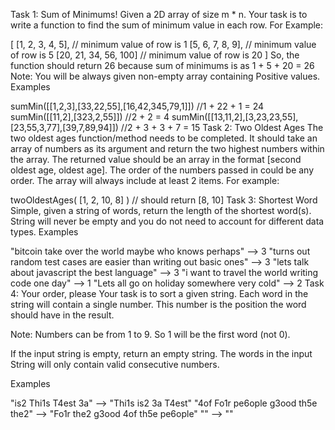 Task 1:
Sum of Minimums! Given a 2D array of size m \* n. Your task is to write a function to find the sum of minimum value in each row. For Example:

[
[1, 2, 3, 4, 5], // minimum value of row is 1
[5, 6, 7, 8, 9], // minimum value of row is 5
[20, 21, 34, 56, 100] // minimum value of row is 20
]
So, the function should return 26 because sum of minimums is as 1 + 5 + 20 = 26 Note: You will be always given non-empty array containing Positive values. Examples

sumMin([[1,2,3],[33,22,55],[16,42,345,79,1]]) //1 + 22 + 1 = 24
sumMin([[11,2],[323,2,55]]) //2 + 2 = 4
sumMin([[13,11,2],[3,23,23,55],[23,55,3,77],[39,7,89,94]]) //2 + 3 + 3 + 7 = 15
Task 2:
Two Oldest Ages The two oldest ages function/method needs to be completed. It should take an array of numbers as its argument and return the two highest numbers within the array. The returned value should be an array in the format [second oldest age, oldest age]. The order of the numbers passed in could be any order. The array will always include at least 2 items. For example:

twoOldestAges( [1, 2, 10, 8] ) // should return [8, 10]
Task 3:
Shortest Word Simple, given a string of words, return the length of the shortest word(s). String will never be empty and you do not need to account for different data types. Examples

"bitcoin take over the world maybe who knows perhaps" --> 3
"turns out random test cases are easier than writing out basic ones" --> 3
"lets talk about javascript the best language" --> 3
"i want to travel the world writing code one day" --> 1
"Lets all go on holiday somewhere very cold" --> 2
Task 4:
Your order, please Your task is to sort a given string. Each word in the string will contain a single number. This number is the position the word should have in the result.

Note: Numbers can be from 1 to 9. So 1 will be the first word (not 0).

If the input string is empty, return an empty string. The words in the input String will only contain valid consecutive numbers.

Examples

"is2 Thi1s T4est 3a" --> "Thi1s is2 3a T4est"
"4of Fo1r pe6ople g3ood th5e the2" --> "Fo1r the2 g3ood 4of th5e pe6ople"
"" --> ""
